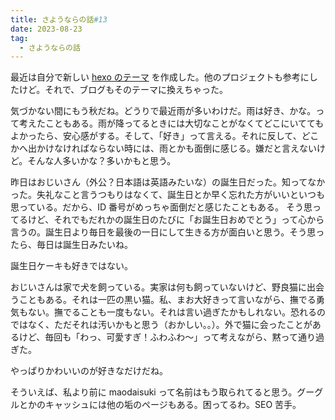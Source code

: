 ```yaml
---
title: さようならの話#13
date: 2023-08-23
tag:
  - さようならの話
---
```


最近は自分で新しい [hexo のテーマ](https://github.com/maodaisuki/hexo-theme-maoblog) を作成した。他のプロジェクトも参考にしたけど。それで、ブログもそのテーマに換えちゃった。

気づかない間にもう秋だね。どうりで最近雨が多いわけだ。雨は好き、かな。って考えたこともある。雨が降ってるときには大切なことがなくてどこにいててもよかったら、安心感がする。そして、「好き」って言える。それに反して、どこかへ出かけなければならない時には、雨とかも面倒に感じる。嫌だと言えないけど。そんな人多いかな？多いかもと思う。

昨日はおじいさん（外公？日本語は英語みたいな）の誕生日だった。知ってなかった。失礼なこと言うつもりはなくて、誕生日とか早く忘れた方がいいといつも思っている。だから、ID 番号がめっちゃ面倒だと感じたこともある。 そう思ってるけど、それでもだれかの誕生日のたびに「お誕生日おめでとう」って心から言うの。誕生日より毎日を最後の一日にして生きる方が面白いと思う。そう思ったら、毎日は誕生日みたいね。

誕生日ケーキも好きではない。

おじいさんは家で犬を飼っている。実家は何も飼っていないけど、野良猫に出会うこともある。それは一匹の黒い猫。私、まお大好きって言いながら、撫でる勇気もない。撫でることも一度もない。それは言い過ぎたかもしれない。恐れるのではなく、ただそれは汚いかもと思う（おかしい。。）。外で猫に会ったことがあるけど、毎回も「わっ、可愛すぎ！ふわふわ～」って考えながら、黙って通り過ぎた。

やっぱりかわいいのが好きなだけだね。

そういえば、私より前に maodaisuki って名前はもう取られてると思う。グーグルとかのキャッシュには他の垢のページもある。困ってるわ。SEO 苦手。
